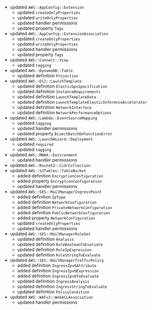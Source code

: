 - updated `AWS::AppConfig::Extension`
  - updated `createOnlyProperties`
  - updated `writeOnlyProperties`
  - updated handler permissions
  - updated property `Tags`
- updated `AWS::AppConfig::ExtensionAssociation`
  - updated `createOnlyProperties`
  - updated `writeOnlyProperties`
  - updated handler permissions
  - updated property `Tags`
- updated `AWS::Connect::View`
  - updated `tagging`
- updated `AWS::DynamoDB::Table`
  - updated definition `Projection`
- updated `AWS::EC2::LaunchTemplate`
  - updated definition `ElasticGpuSpecification`
  - updated definition `InstanceRequirements`
  - updated definition `LaunchTemplateData`
  - updated definition `LaunchTemplateElasticInferenceAccelerator`
  - updated definition `NetworkInterface`
  - updated definition `NetworkPerformanceOptions`
- updated `AWS::Lambda::EventSourceMapping`
  - updated `tagging`
  - updated handler permissions
  - updated property `BisectBatchOnFunctionError`
- updated `AWS::LaunchWizard::Deployment`
  - updated `required`
  - updated `tagging`
- updated `AWS::MWAA::Environment`
  - updated handler permissions
- updated `AWS::Route53::CidrCollection`
- updated `AWS::S3Tables::TableBucket`
  - added definition `EncryptionConfiguration`
  - added property `EncryptionConfiguration`
  - updated handler permissions
- updated `AWS::SES::MailManagerIngressPoint`
  - added definition `IpType`
  - added definition `NetworkConfiguration`
  - added definition `PrivateNetworkConfiguration`
  - added definition `PublicNetworkConfiguration`
  - added property `NetworkConfiguration`
  - updated `createOnlyProperties`
  - updated handler permissions
- updated `AWS::SES::MailManagerRuleSet`
  - updated definition `Analysis`
  - updated definition `RuleBooleanToEvaluate`
  - updated definition `RuleIpExpression`
  - updated definition `RuleStringToEvaluate`
- updated `AWS::SES::MailManagerTrafficPolicy`
  - added definition `IngressIpv6Attribute`
  - added definition `IngressIpv6Expression`
  - added definition `IngressIpv6ToEvaluate`
  - updated definition `IngressAnalysis`
  - updated definition `IngressStringToEvaluate`
  - updated definition `PolicyCondition`
- updated `AWS::WAFv2::WebACLAssociation`
  - updated handler permissions
